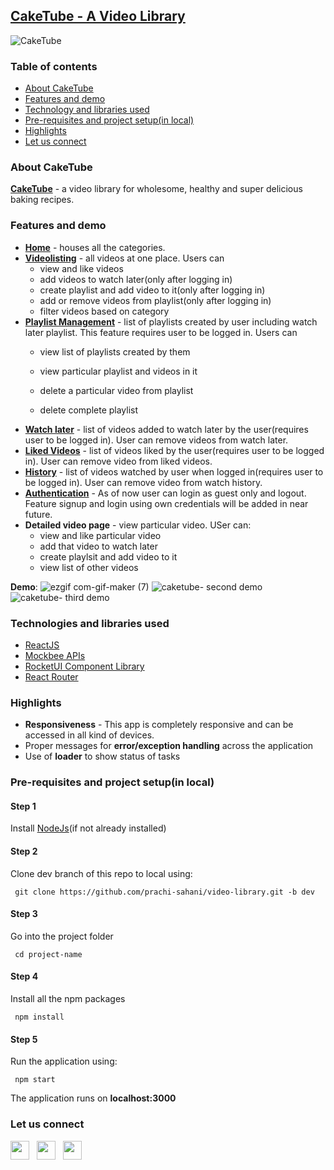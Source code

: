 ## [CakeTube - A Video Library](https://caketube.vercel.app/)
![CakeTube](https://user-images.githubusercontent.com/64582473/162131362-8d3ec819-6ce0-48ec-8dca-e7cd17b058ed.png)






### Table of contents ###
- [About CakeTube](#about)
- [Features and demo](#features)
- [Technology and libraries used](#tech)
- [Pre-requisites and project setup(in local)](#setup)
- [Highlights](#highlights)
- [Let us connect](#connect)



<a name="about"></a>
### About CakeTube ###
**[CakeTube](https://caketube.vercel.app/)** -  a video library for wholesome, healthy and super delicious baking recipes.

<a name="features"></a>

### Features and demo ###
- **[Home](https://caketube.vercel.app/)** - houses all the categories.
- **[Videolisting](https://caketube.vercel.app/explore)** - all videos at one place. Users can
  - view and like videos
  - add videos to watch later(only after logging in)
  - create playlist and add video to it(only after logging in)
  - add or remove videos from playlist(only after logging in)
  - filter videos based on category
- **[Playlist Management](https://caketube.vercel.app/explore/playlists)** - list of playlists created by user including watch later playlist. This feature requires user to be logged in. Users can
  - view list of playlists created by them
  - view particular playlist and videos in it
  - delete a particular video from playlist
  
  - delete complete playlist
 - **[Watch later](https://caketube.vercel.app/explore/playlists/watchLater)** - list of videos added to watch later by the user(requires user to be logged in). User can remove videos from watch later.
 - **[Liked Videos](https://caketube.vercel.app/explore/likedVideos)** - list of videos liked by the user(requires user to be logged in). User can remove video from liked videos.
 - **[History](https://caketube.vercel.app/explore/history)** - list of videos watched by user when logged in(requires user to be logged in). User can remove video from watch history.
 - **[Authentication](https://caketube.vercel.app/login)** - As of now user can login as guest only and logout. Feature signup and login using own credentials will be added in near future.
- **Detailed video page** - view particular video. USer can:
  -  view and like particular video
  -  add that video to watch later
  -  create playlsit and add video to it
  -  view list of other videos

**Demo**:
![ezgif com-gif-maker (7)](https://user-images.githubusercontent.com/64582473/162248403-062a18ac-46dc-4fb6-9940-fe512a2cfaae.gif)
![caketube- second demo](https://user-images.githubusercontent.com/64582473/162238183-35f4e429-f16d-485a-9999-84299af0e024.gif)
![caketube- third demo](https://user-images.githubusercontent.com/64582473/162238173-656f462e-20d8-4456-998b-125788239176.gif)


<a name="tech"></a>
### Technologies and libraries used ###
- [ReactJS](https://reactjs.org/docs/getting-started.html)
- [Mockbee APIs](https://mockbee.netlify.app/)
- [RocketUI Component Library](https://rocket-ui.vercel.app/)
- [React Router](https://reactrouter.com/docs/en/v6/getting-started/overview)

<a name="highlights"></a>
### Highlights ###
- **Responsiveness** - This app is completely responsive and can be accessed in all kind of devices.
-  Proper messages for **error/exception handling** across the application
-  Use of **loader** to show status of tasks

<a name="setup"></a>
### Pre-requisites and project setup(in local) ###
#### Step 1 ####
Install [NodeJs](https://nodejs.org/en/)(if not already installed)

#### Step 2 ####
Clone dev branch of this repo to local using:
   
     git clone https://github.com/prachi-sahani/video-library.git -b dev

#### Step 3 ####
Go into the project folder
   
     cd project-name 
     
#### Step 4 ####
Install all the npm packages

     npm install 
     
#### Step 5 ####
Run the application using:
   
     npm start 
     
The application runs on **localhost:3000**


<a name="connect"></a>
### Let us connect ###
[<img src="https://user-images.githubusercontent.com/64582473/162154693-eaf76505-59e8-4b6d-8e03-5cac4cd29d5d.png" width="30" height="30">](https://www.linkedin.com/in/prachi-sahani/) &nbsp;
[<img src="https://user-images.githubusercontent.com/64582473/162155893-3e273e1a-4a29-47e2-8e39-06b45ab6f6eb.png" width="30" height="30">](https://twitter.com/prachi_sahani07) &nbsp;
[<img src="https://user-images.githubusercontent.com/64582473/162157812-3e1d6b9b-7729-4137-99cb-8337d6396472.png" width="30" height="30">](https://github.com/prachi-sahani)


